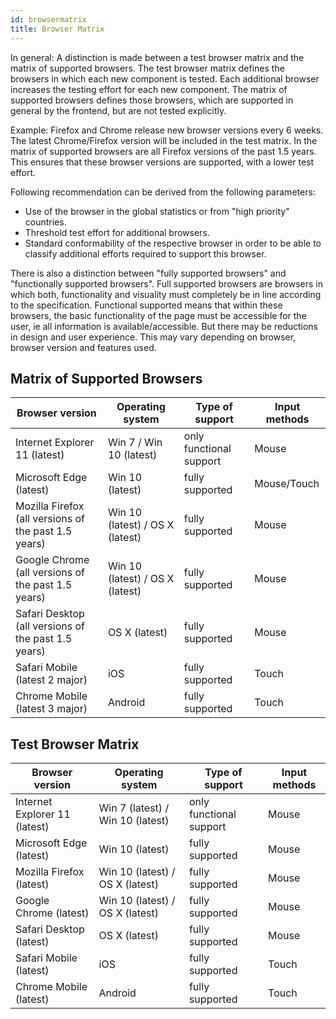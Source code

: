 ```yaml
---
id: browsermatrix
title: Browser Matrix
---
```


In general: A distinction is made between a test browser matrix and the matrix of supported browsers.
The test browser matrix defines the browsers in which each new component is tested. Each additional browser increases the testing effort for each new component. The matrix of supported browsers defines those browsers, which are supported in general by the frontend, but are not tested explicitly.

Example: Firefox and Chrome release new browser versions every 6 weeks. The latest Chrome/Firefox version will be included in the test matrix. In the matrix of supported browsers are all Firefox versions of the past 1.5 years.
This ensures that these browser versions are supported, with a lower test effort.

Following recommendation can be derived from the following parameters:
* Use of the browser in the global statistics or from "high priority" countries.
* Threshold test effort for additional browsers.
* Standard conformability of the respective browser in order to be able to classify additional efforts required to support this browser.

There is also a distinction between "fully supported browsers" and "functionally supported browsers". Full supported browsers are browsers in which both, functionality and visuality must completely be in line according to the specification. Functional supported means that within these browsers, the basic functionality of the page must be accessible for the user, ie all information is available/accessible. But there may be reductions in design and user experience. This may vary depending on browser, browser version and features used.

## Matrix of Supported Browsers

|Browser version|Operating system|Type of support|Input methods|
|--- |--- |--- |--- |
|Internet Explorer 11 (latest)|Win 7 / Win 10 (latest)|only functional support|Mouse|
|Microsoft Edge (latest)|Win 10 (latest)|fully supported|Mouse/Touch|
|Mozilla Firefox (all versions of the past 1.5 years)|Win 10 (latest) / OS X (latest)|fully supported|Mouse|
|Google Chrome (all versions of the past 1.5 years)|Win 10 (latest) / OS X (latest)|fully supported|Mouse|
|Safari Desktop (all versions of the past 1.5 years)|OS X (latest)|fully supported|Mouse|
|Safari Mobile (latest 2 major)|iOS|fully supported|Touch|
|Chrome Mobile (latest 3 major)|Android|fully supported|Touch|

## Test Browser Matrix

|Browser version|Operating system|Type of support|Input methods|
|--- |--- |--- |--- |
|Internet Explorer 11 (latest)|Win 7 (latest) / Win 10 (latest)|only functional support|Mouse|
|Microsoft Edge (latest)|Win 10 (latest)|fully supported|Mouse|
|Mozilla Firefox (latest)|Win 10 (latest) / OS X (latest)|fully supported|Mouse|
|Google Chrome (latest)|Win 10 (latest) / OS X (latest)|fully supported|Mouse|
|Safari Desktop (latest)|OS X (latest)|fully supported|Mouse|
|Safari Mobile (latest)|iOS|fully supported|Touch|
|Chrome Mobile (latest)|Android|fully supported|Touch|